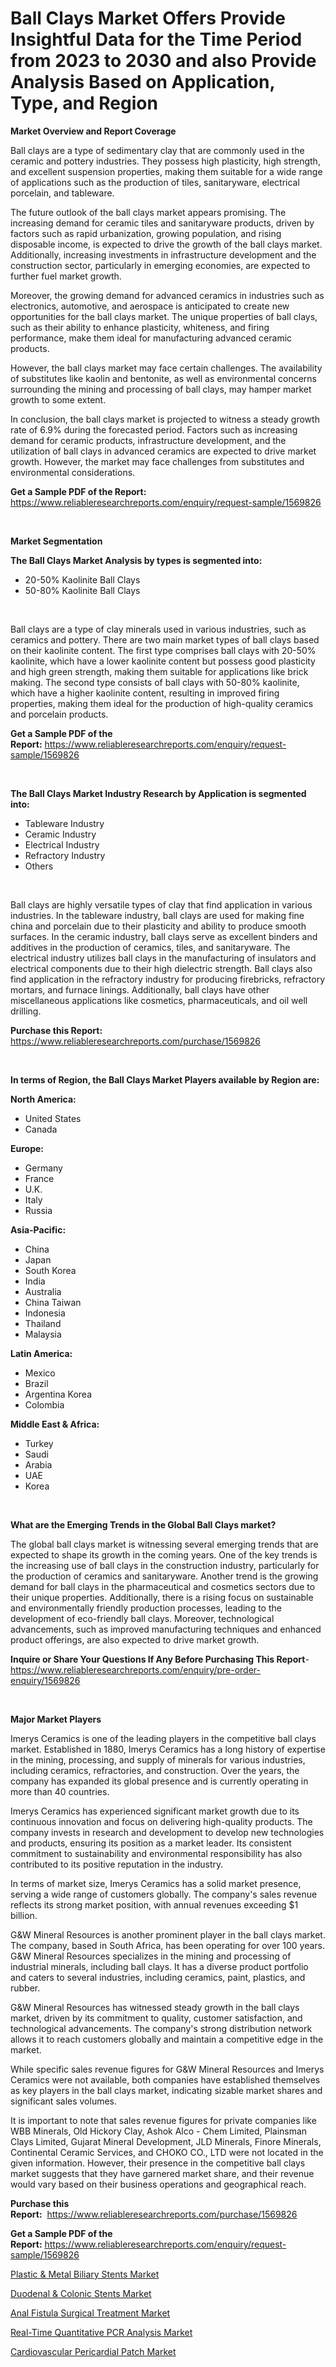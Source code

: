<p><h1>Ball Clays Market Offers Provide Insightful Data for the Time Period from 2023 to 2030 and also Provide Analysis Based on Application, Type, and Region</h1></p><p><strong>Market Overview and Report Coverage</strong></p>
<p><p>Ball clays are a type of sedimentary clay that are commonly used in the ceramic and pottery industries. They possess high plasticity, high strength, and excellent suspension properties, making them suitable for a wide range of applications such as the production of tiles, sanitaryware, electrical porcelain, and tableware.</p><p>The future outlook of the ball clays market appears promising. The increasing demand for ceramic tiles and sanitaryware products, driven by factors such as rapid urbanization, growing population, and rising disposable income, is expected to drive the growth of the ball clays market. Additionally, increasing investments in infrastructure development and the construction sector, particularly in emerging economies, are expected to further fuel market growth.</p><p>Moreover, the growing demand for advanced ceramics in industries such as electronics, automotive, and aerospace is anticipated to create new opportunities for the ball clays market. The unique properties of ball clays, such as their ability to enhance plasticity, whiteness, and firing performance, make them ideal for manufacturing advanced ceramic products.</p><p>However, the ball clays market may face certain challenges. The availability of substitutes like kaolin and bentonite, as well as environmental concerns surrounding the mining and processing of ball clays, may hamper market growth to some extent.</p><p>In conclusion, the ball clays market is projected to witness a steady growth rate of 6.9% during the forecasted period. Factors such as increasing demand for ceramic products, infrastructure development, and the utilization of ball clays in advanced ceramics are expected to drive market growth. However, the market may face challenges from substitutes and environmental considerations.</p></p>
<p><strong>Get a Sample PDF of the Report:</strong> <a href="https://www.reliableresearchreports.com/enquiry/request-sample/1569826">https://www.reliableresearchreports.com/enquiry/request-sample/1569826</a></p>
<p>&nbsp;</p>
<p><strong>Market Segmentation</strong></p>
<p><strong>The Ball Clays Market Analysis by types is segmented into:</strong></p>
<p><ul><li>20-50% Kaolinite Ball Clays</li><li>50-80% Kaolinite Ball Clays</li></ul></p>
<p>&nbsp;</p>
<p><p>Ball clays are a type of clay minerals used in various industries, such as ceramics and pottery. There are two main market types of ball clays based on their kaolinite content. The first type comprises ball clays with 20-50% kaolinite, which have a lower kaolinite content but possess good plasticity and high green strength, making them suitable for applications like brick making. The second type consists of ball clays with 50-80% kaolinite, which have a higher kaolinite content, resulting in improved firing properties, making them ideal for the production of high-quality ceramics and porcelain products.</p></p>
<p><strong>Get a Sample PDF of the Report:</strong>&nbsp;<a href="https://www.reliableresearchreports.com/enquiry/request-sample/1569826">https://www.reliableresearchreports.com/enquiry/request-sample/1569826</a></p>
<p>&nbsp;</p>
<p><strong>The Ball Clays Market Industry Research by Application is segmented into:</strong></p>
<p><ul><li>Tableware Industry</li><li>Ceramic Industry</li><li>Electrical Industry</li><li>Refractory Industry</li><li>Others</li></ul></p>
<p>&nbsp;</p>
<p><p>Ball clays are highly versatile types of clay that find application in various industries. In the tableware industry, ball clays are used for making fine china and porcelain due to their plasticity and ability to produce smooth surfaces. In the ceramic industry, ball clays serve as excellent binders and additives in the production of ceramics, tiles, and sanitaryware. The electrical industry utilizes ball clays in the manufacturing of insulators and electrical components due to their high dielectric strength. Ball clays also find application in the refractory industry for producing firebricks, refractory mortars, and furnace linings. Additionally, ball clays have other miscellaneous applications like cosmetics, pharmaceuticals, and oil well drilling.</p></p>
<p><strong>Purchase this Report:</strong>&nbsp; <a href="https://www.reliableresearchreports.com/purchase/1569826">https://www.reliableresearchreports.com/purchase/1569826</a></p>
<p>&nbsp;</p>
<p><strong>In terms of Region, the Ball Clays Market Players available by Region are:</strong></p>
<p>
    <p> <strong> North America: </strong>
        <ul>
            <li>United States</li>
            <li>Canada</li>
        </ul>
        </p> 
    <p> <strong> Europe: </strong>
        <ul>
            <li>Germany</li>
            <li>France</li>
            <li>U.K.</li>
            <li>Italy</li>
            <li>Russia</li>
        </ul>
        </p> 
    <p> <strong> Asia-Pacific: </strong>
        <ul>
            <li>China</li>
            <li>Japan</li>
            <li>South Korea</li>
            <li>India</li>
            <li>Australia</li>
            <li>China Taiwan</li>
            <li>Indonesia</li>
            <li>Thailand</li>
            <li>Malaysia</li>
        </ul>
        </p> 
    <p> <strong> Latin America: </strong>
        <ul>
            <li>Mexico</li>
            <li>Brazil</li>
            <li>Argentina Korea</li>
            <li>Colombia</li>
        </ul>
        </p> 
    <p> <strong> Middle East & Africa: </strong>
        <ul>
            <li>Turkey</li>
            <li>Saudi</li>
            <li>Arabia</li>
            <li>UAE</li>
            <li>Korea</li>
        </ul>
    </p>
    </p>
<p>&nbsp;</p>
<p><strong>What are the Emerging Trends in the Global Ball Clays market?</strong></p>
<p><p>The global ball clays market is witnessing several emerging trends that are expected to shape its growth in the coming years. One of the key trends is the increasing use of ball clays in the construction industry, particularly for the production of ceramics and sanitaryware. Another trend is the growing demand for ball clays in the pharmaceutical and cosmetics sectors due to their unique properties. Additionally, there is a rising focus on sustainable and environmentally friendly production processes, leading to the development of eco-friendly ball clays. Moreover, technological advancements, such as improved manufacturing techniques and enhanced product offerings, are also expected to drive market growth.</p></p>
<p><strong>Inquire or Share Your Questions If Any Before Purchasing This Report</strong>- <a href="https://www.reliableresearchreports.com/enquiry/pre-order-enquiry/1569826">https://www.reliableresearchreports.com/enquiry/pre-order-enquiry/1569826</a></p>
<p>&nbsp;</p>
<p><strong>Major Market Players</strong></p>
<p><p>Imerys Ceramics is one of the leading players in the competitive ball clays market. Established in 1880, Imerys Ceramics has a long history of expertise in the mining, processing, and supply of minerals for various industries, including ceramics, refractories, and construction. Over the years, the company has expanded its global presence and is currently operating in more than 40 countries.</p><p>Imerys Ceramics has experienced significant market growth due to its continuous innovation and focus on delivering high-quality products. The company invests in research and development to develop new technologies and products, ensuring its position as a market leader. Its consistent commitment to sustainability and environmental responsibility has also contributed to its positive reputation in the industry.</p><p>In terms of market size, Imerys Ceramics has a solid market presence, serving a wide range of customers globally. The company's sales revenue reflects its strong market position, with annual revenues exceeding $1 billion.</p><p>G&W Mineral Resources is another prominent player in the ball clays market. The company, based in South Africa, has been operating for over 100 years. G&W Mineral Resources specializes in the mining and processing of industrial minerals, including ball clays. It has a diverse product portfolio and caters to several industries, including ceramics, paint, plastics, and rubber.</p><p>G&W Mineral Resources has witnessed steady growth in the ball clays market, driven by its commitment to quality, customer satisfaction, and technological advancements. The company's strong distribution network allows it to reach customers globally and maintain a competitive edge in the market.</p><p>While specific sales revenue figures for G&W Mineral Resources and Imerys Ceramics were not available, both companies have established themselves as key players in the ball clays market, indicating sizable market shares and significant sales volumes.</p><p>It is important to note that sales revenue figures for private companies like WBB Minerals, Old Hickory Clay, Ashok Alco - Chem Limited, Plainsman Clays Limited, Gujarat Mineral Development, JLD Minerals, Finore Minerals, Continental Ceramic Services, and CHOKO CO., LTD were not located in the given information. However, their presence in the competitive ball clays market suggests that they have garnered market share, and their revenue would vary based on their business operations and geographical reach.</p></p>
<p><strong>Purchase this Report:</strong>&nbsp;&nbsp;<a href="https://www.reliableresearchreports.com/purchase/1569826">https://www.reliableresearchreports.com/purchase/1569826</a></p>
<p></p>
<p><strong>Get a Sample PDF of the Report:</strong>&nbsp;<a href="https://www.reliableresearchreports.com/enquiry/request-sample/1569826">https://www.reliableresearchreports.com/enquiry/request-sample/1569826</a></p>
<p><p><a href="https://www.linkedin.com/pulse/plastic-amp-metal-biliary-stents-market-research-report-zzz1e/">Plastic & Metal Biliary Stents Market</a></p><p><a href="https://www.linkedin.com/pulse/duodenal-amp-colonic-stents-market-size-2023-2030-global-y7oae/">Duodenal & Colonic Stents Market</a></p><p><a href="https://medium.com/@scanw41036/anal-fistula-surgical-treatment-market-comprehensive-assessment-by-type-application-and-d735387af05c">Anal Fistula Surgical Treatment Market</a></p><p><a href="https://medium.com/@malcomw102036/real-time-quantitative-pcr-analysis-market-size-cagr-trends-2024-2030-c86e31d81731">Real-Time Quantitative PCR Analysis Market</a></p><p><a href="https://www.linkedin.com/pulse/cardiovascular-pericardial-patch-market-research-report-2auge/">Cardiovascular Pericardial Patch Market</a></p></p>